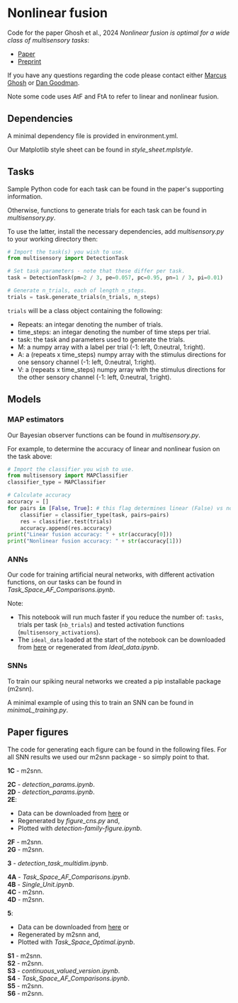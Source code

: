 # Nonlinear fusion

Code for the paper Ghosh et al., 2024 *Nonlinear fusion is optimal for a wide class of multisensory tasks*: 
* [Paper]()
* [Preprint](https://doi.org/10.1101/2023.07.24.550311)

If you have any questions regarding the code please contact either [Marcus Ghosh](https://profiles.imperial.ac.uk/m.ghosh) or [Dan Goodman](https://neural-reckoning.org). 

Note some code uses AtF and FtA to refer to linear and nonlinear fusion. 

## Dependencies
A minimal dependency file is provided in environment.yml.

Our Matplotlib style sheet can be found in *style_sheet.mplstyle*.  

## Tasks 
Sample Python code for each task can be found in the paper's supporting information.  

Otherwise, functions to generate trials for each task can be found in *multisensory.py*. 

To use the latter, install the necessary dependencies, add *multisensory.py* to your working directory then:   
```python
# Import the task(s) you wish to use.
from multisensory import DetectionTask

# Set task parameters - note that these differ per task. 
task = DetectionTask(pm=2 / 3, pe=0.057, pc=0.95, pn=1 / 3, pi=0.01) 

# Generate n_trials, each of length n_steps.
trials = task.generate_trials(n_trials, n_steps) 
```
``trials`` will be a class object containing the following: 
* Repeats: an integar denoting the number of trials.  
* time_steps: an integar denoting the number of time steps per trial.
* task: the task and parameters used to generate the trials. 
* M: a numpy array with a label per trial (-1: left, 0:neutral, 1:right). 
* A: a (repeats x time_steps) numpy array with the stimulus directions for one sensory channel (-1: left, 0:neutral, 1:right).   
* V: a (repeats x time_steps) numpy array with the stimulus directions for the other sensory channel (-1: left, 0:neutral, 1:right).      

## Models 
### MAP estimators
Our Bayesian observer functions can be found in *multisensory.py*. 

For example, to determine the accuracy of linear and nonlinear fusion on the task above:
```python
# Import the classifier you wish to use. 
from multisensory import MAPClassifier
classifier_type = MAPClassifier

# Calculate accuracy
accuracy = [] 
for pairs in [False, True]: # this flag determines linear (False) vs nonlinear (True) fusion.
	classifier = classifier_type(task, pairs=pairs)
	res = classifier.test(trials)
	accuracy.append(res.accuracy)
print("Linear fusion accuracy: " + str(accuracy[0]))
print("Nonlinear fusion accuracy: " + str(accuracy[1]))

```

### ANNs 
Our code for training artificial neural networks, with different activation functions, on our tasks can be found in *Task_Space_AF_Comparisons.ipynb*.

Note:
* This notebook will run much faster if you reduce the number of: ``tasks``, trials per task (``nb_trials``) and tested activation functions (``multisensory_activations``).
* The ``ideal_data`` loaded at the start of the notebook can be downloaded from [here]() or regenerated from *Ideal_data.ipynb*.       

### SNNs 
To train our spiking neural networks we created a pip installable package (m2snn). 

A minimal example of using this to train an SNN can be found in *minimaL_training.py*.  

## Paper figures
The code for generating each figure can be found in the following files. For all SNN results we used our m2snn package - so simply point to that. 

**1C** - m2snn.

**2C** - *detection_params.ipynb*.  
**2D** - *detection_params.ipynb*.  
**2E**:
* Data can be downloaded from [here]() or
* Regenerated by *figure_cns.py* and,
* Plotted with *detection-family-figure.ipynb*.  
 
**2F** - m2snn.  
**2G** - m2snn.  

**3** - *detection_task_multidim.ipynb*.

**4A** - *Task_Space_AF_Comparisons.ipynb*.   
**4B** - *Single_Unit.ipynb*.  
**4C** - m2snn.  
**4D** - m2snn.  

**5**:
* Data can be downloaded from [here]() or
* Regenerated by m2snn and, 
* Plotted with *Task_Space_Optimal.ipynb*.

**S1** - m2snn.   
**S2** - m2snn.     
**S3** - *continuous_valued_version.ipynb*.   
**S4** - *Task_Space_AF_Comparisons.ipynb*.  
**S5** - m2snn.   
**S6** - m2snn.  